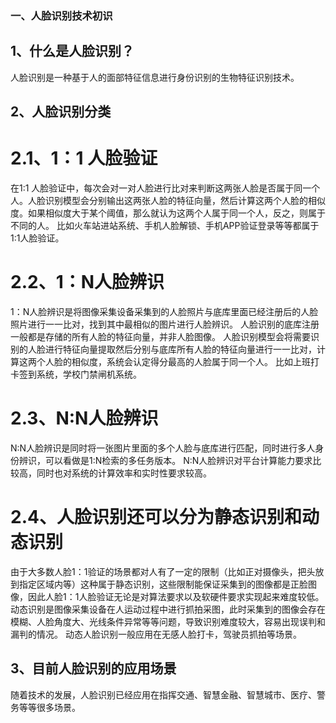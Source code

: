 ### 一、人脸识别技术初识

## 1、什么是人脸识别？
人脸识别是一种基于人的面部特征信息进行身份识别的生物特征识别技术。
## 2、人脸识别分类
# 2.1、1：1 人脸验证
在1:1 人脸验证中，每次会对一对人脸进行比对来判断这两张人脸是否属于同一个人。人脸识别模型会分别输出这两张人脸的特征向量，然后计算这两个人脸的相似度。如果相似度大于某个阈值，那么就认为这两个人属于同一个人，反之，则属于不同的人。
比如火车站进站系统、手机人脸解锁、手机APP验证登录等等都属于1:1人脸验证。
# 2.2、1：N人脸辨识
1：N人脸辨识是将图像采集设备采集到的人脸照片与底库里面已经注册后的人脸照片进行一一比对，找到其中最相似的图片进行人脸辨识。
人脸识别的底库注册一般都是存储的所有人脸的特征向量，并非人脸图像。
人脸识别模型会将需要识别的人脸进行特征向量提取然后分别与底库所有人脸的特征向量进行一一比对，计算这两个人脸的相似度，系统会认定得分最高的人脸属于同一个人。
比如上班打卡签到系统，学校门禁闸机系统。
# 2.3、N:N人脸辨识
N:N人脸辨识是同时将一张图片里面的多个人脸与底库进行匹配，同时进行多人身份辨识，可以看做是1:N检索的多任务版本。
N:N人脸辨识对平台计算能力要求比较高，同时也对系统的计算效率和实时性要求较高。
# 2.4、人脸识别还可以分为静态识别和动态识别
由于大多数人脸1：1验证的场景都对人有了一定的限制（比如正对摄像头，把头放到指定区域内等）这种属于静态识别，这些限制能保证采集到的图像都是正脸图像，因此人脸1：1人脸验证无论是对算法要求以及软硬件要求实现起来难度较低。
动态识别是图像采集设备在人运动过程中进行抓拍采图，此时采集到的图像会存在模糊、人脸角度大、光线条件异常等等问题，导致识别难度较大，容易出现误判和漏判的情况。
动态人脸识别一般应用在无感人脸打卡，驾驶员抓拍等场景。
## 3、目前人脸识别的应用场景
随着技术的发展，人脸识别已经应用在指挥交通、智慧金融、智慧城市、医疗、警务等等很多场景。
